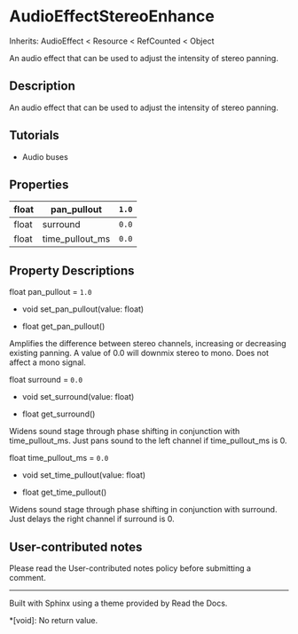 # AudioEffectStereoEnhance

Inherits: AudioEffect < Resource < RefCounted < Object

An audio effect that can be used to adjust the intensity of stereo panning.

## Description

An audio effect that can be used to adjust the intensity of stereo panning.

## Tutorials

  * Audio buses

## Properties

float | pan_pullout | `1.0`  
---|---|---  
float | surround | `0.0`  
float | time_pullout_ms | `0.0`  
  
## Property Descriptions

float pan_pullout = `1.0`

  * void set_pan_pullout(value: float)

  * float get_pan_pullout()

Amplifies the difference between stereo channels, increasing or decreasing
existing panning. A value of 0.0 will downmix stereo to mono. Does not affect
a mono signal.

float surround = `0.0`

  * void set_surround(value: float)

  * float get_surround()

Widens sound stage through phase shifting in conjunction with time_pullout_ms.
Just pans sound to the left channel if time_pullout_ms is 0.

float time_pullout_ms = `0.0`

  * void set_time_pullout(value: float)

  * float get_time_pullout()

Widens sound stage through phase shifting in conjunction with surround. Just
delays the right channel if surround is 0.

## User-contributed notes

Please read the User-contributed notes policy before submitting a comment.

* * *

Built with Sphinx using a theme provided by Read the Docs.

  *[void]: No return value.

